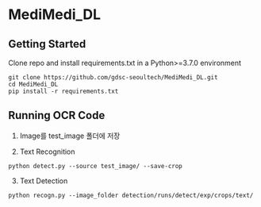 # MediMedi_DL

## Getting Started
Clone repo and install requirements.txt in a Python>=3.7.0 environment
```
git clone https://github.com/gdsc-seoultech/MediMedi_DL.git
cd MediMedi_DL
pip install -r requirements.txt
```
## Running OCR Code
1. Image를 test_image 폴더에 저장

2. Text Recognition
```
python detect.py --source test_image/ --save-crop 
```
3. Text Detection
```
python recogn.py --image_folder detection/runs/detect/exp/crops/text/
```

